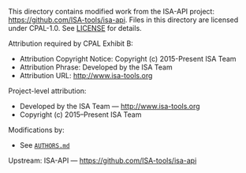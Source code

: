 This directory contains modified work from the ISA-API project: https://github.com/ISA-tools/isa-api. Files in this directory are licensed under CPAL-1.0. See [LICENSE](./LICENSE) for details.

Attribution required by CPAL Exhibit B:
  - Attribution Copyright Notice: Copyright (c) 2015-Present ISA Team
  - Attribution Phrase: Developed by the ISA Team
  - Attribution URL: http://www.isa-tools.org

Project-level attribution:
  - Developed by the ISA Team — http://www.isa-tools.org
  - Copyright (c) 2015–Present ISA Team

Modifications by:
  - See [``AUTHORS.md``](../../AUTHORS.md)

Upstream:
  ISA-API — https://github.com/ISA-tools/isa-api